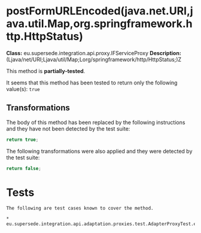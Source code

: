 # postFormURLEncoded(java.net.URI,java.util.Map,org.springframework.http.HttpStatus)

**Class:** eu.supersede.integration.api.proxy.IFServiceProxy
**Description:** (Ljava/net/URI;Ljava/util/Map;Lorg/springframework/http/HttpStatus;)Z

This method is **partially-tested**.

It seems that this method has been tested to return only the following value(s): `true`


## Transformations


The body of this method has been replaced by the following instructions and they have not been detected by the test suite:

```Java
return true;
```

The following transformations were also applied and they were detected by the test suite:

```Java
return false;
```




# Tests
    The following are test cases known to cover the method.

    * eu.supersede.integration.api.adaptation.proxies.test.AdapterProxyTest.eu.supersede.integration.api.adaptation.proxies.test.AdapterProxyTest 

